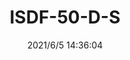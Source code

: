 ﻿---
layout: post 
title: ISDF-50-D-S
tags: 
categories: wire-harness
overview: 
series: ISDF
part_number: 0549-1
thumb_img: 
small_img: static/202106/549-20210605.jpg
date: 2021/6/5 14:36:04
---



